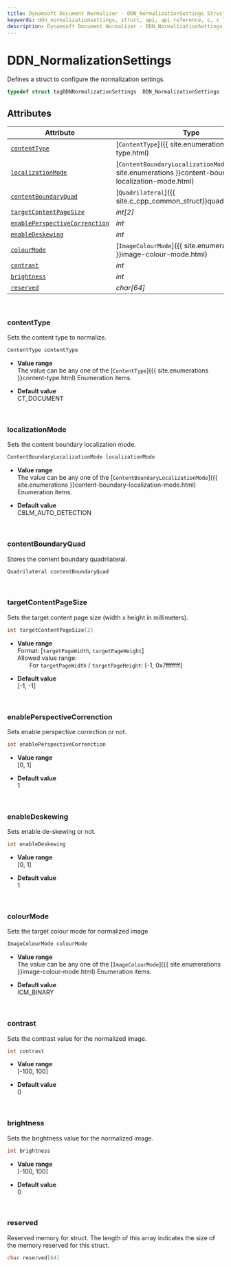 ```yaml
---
title: Dynamsoft Document Normalizer - DDN_NormalizationSettings Struct
keywords: ddn_normalizationsettings, struct, api, api reference, c, c language, c++, cplusplus, ddn, documentation
description: Dynamsoft Document Normalizer - DDN_NormalizationSettings Struct
---
```



# DDN_NormalizationSettings
Defines a struct to configure the normalization settings.

```cpp
typedef struct tagDDNNormalizationSettings  DDN_NormalizationSettings
```  

## Attributes
  
| Attribute | Type |
|---------- | ---- |
| [`contentType`](#contenttype) | [`ContentType`]({{ site.enumerations }}content-type.html) |
| [`localizationMode`](#localizationmode) | [`ContentBoundaryLocalizationMode`]({{ site.enumerations }}content-boundary-localization-mode.html) |
| [`contentBoundaryQuad`](#contentboundaryquad) | [`Quadrilateral`]({{ site.c_cpp_common_struct}}quadrilateral.html) |
| [`targetContentPageSize`](#targetcontentpagesize) | *int\[2\]* |
| [`enablePerspectiveCorrenction`](#enableperspectivecorrenction) | *int* |
| [`enableDeskewing`](#enabledeskewing) | *int* |
| [`colourMode`](#colourmode) | [`ImageColourMode`]({{ site.enumerations }}image-colour-mode.html) |
| [`contrast`](#contrast) | *int* |
| [`brightness`](#brightness) | *int* |
| [`reserved`](#reserved) | *char\[64\]* |


&nbsp;

### contentType
Sets the content type to normalize.
```cpp
ContentType contentType
```
- **Value range**   
    The value can be any one of the [`ContentType`]({{ site.enumerations }}content-type.html) Enumeration items.
      
- **Default value**   
    CT_DOCUMENT
    

&nbsp;

### localizationMode
Sets the content boundary localization mode.
```cpp
ContentBoundaryLocalizationMode localizationMode
```

- **Value range**   
    The value can be any one of the [`ContentBoundaryLocalizationMode`]({{ site.enumerations }}content-boundary-localization-mode.html) Enumeration items.
      
- **Default value**   
    CBLM_AUTO_DETECTION

&nbsp;

### contentBoundaryQuad
Stores the content boundary quadrilateral.
```cpp
Quadrilateral contentBoundaryQuad
```

&nbsp;

### targetContentPageSize
Sets the target content page size (width x height in millimeters).
```cpp
int targetContentPageSize[2]
```

- **Value range**   
    Format: [`targetPageWidth`, `targetPageHeight`]    
    Allowed value range:   
        &emsp;&emsp;For `targetPageWidth` / `targetPageHeight`: [-1, 0x7fffffff] 
      
- **Default value**   
    [-1, -1]

&nbsp;


### enablePerspectiveCorrenction
Sets enable perspective correction or not.
```cpp
int enablePerspectiveCorrenction
```
- **Value range**   
    [0, 1]
      
- **Default value**   
    1

&nbsp;


### enableDeskewing
Sets enable de-skewing or not.
```cpp
int enableDeskewing
```
- **Value range**   
    [0, 1]
      
- **Default value**   
    1

&nbsp;

### colourMode
Sets the target colour mode for normalized image
```cpp
ImageColourMode colourMode
```
- **Value range**   
    The value can be any one of the [`ImageColourMode`]({{ site.enumerations }}image-colour-mode.html) Enumeration items.
      
- **Default value**   
    ICM_BINARY
    
&nbsp;

### contrast
Sets the contrast value for the normalized image.
```cpp
int contrast
```
- **Value range**   
    [-100, 100]
      
- **Default value**   
    0
    
&nbsp;

### brightness
Sets the brightness value for the normalized image.
```cpp
int brightness
```
- **Value range**   
    [-100, 100]
      
- **Default value**   
    0
    
&nbsp;

### reserved
Reserved memory for struct. The length of this array indicates the size of the memory reserved for this struct.
```cpp
char reserved[64]
```
